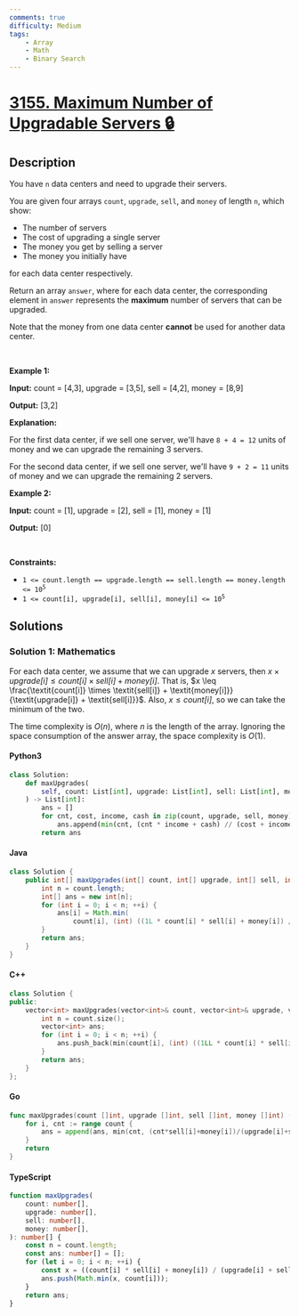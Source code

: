 ```yaml
---
comments: true
difficulty: Medium
tags:
    - Array
    - Math
    - Binary Search
---
```


<!-- problem:start -->

# [3155. Maximum Number of Upgradable Servers 🔒](https://leetcode.com/problems/maximum-number-of-upgradable-servers)

## Description

<!-- description:start -->

<p>You have <code>n</code> data centers and need to upgrade their servers.</p>

<p>You are given four arrays <code>count</code>, <code>upgrade</code>, <code>sell</code>, and <code>money</code> of length <code>n</code>, which show:</p>

<ul>
	<li>The number of servers</li>
	<li>The cost of upgrading a single server</li>
	<li>The money you get by selling a server</li>
	<li>The money you initially have</li>
</ul>

<p>for each data center respectively.</p>

<p>Return an array <code>answer</code>, where for each data center, the corresponding element in <code>answer</code> represents the <strong>maximum</strong> number of servers that can be upgraded.</p>

<p>Note that the money from one data center <strong>cannot</strong> be used for another data center.</p>

<p>&nbsp;</p>
<p><strong class="example">Example 1:</strong></p>

<div class="example-block">
<p><strong>Input:</strong> <span class="example-io">count = [4,3], upgrade = [3,5], sell = [4,2], money = [8,9]</span></p>

<p><strong>Output:</strong> <span class="example-io">[3,2]</span></p>

<p><strong>Explanation:</strong></p>

<p>For the first data center, if we sell one server, we&#39;ll have <code>8 + 4 = 12</code> units of money and we can upgrade the remaining 3 servers.</p>

<p>For the second data center, if we sell one server, we&#39;ll have <code>9 + 2 = 11</code> units of money and we can upgrade the remaining 2 servers.</p>
</div>

<p><strong class="example">Example 2:</strong></p>

<div class="example-block">
<p><strong>Input:</strong> <span class="example-io">count = [1], upgrade = [2], sell = [1], money = [1]</span></p>

<p><strong>Output:</strong> <span class="example-io">[0]</span></p>
</div>

<p>&nbsp;</p>
<p><strong>Constraints:</strong></p>

<ul>
	<li><code>1 &lt;= count.length == upgrade.length == sell.length == money.length &lt;= 10<sup>5</sup></code></li>
	<li><code>1 &lt;= count[i], upgrade[i], sell[i], money[i] &lt;= 10<sup>5</sup></code></li>
</ul>

<!-- description:end -->

## Solutions

<!-- solution:start -->

### Solution 1: Mathematics

For each data center, we assume that we can upgrade $x$ servers, then $x \times \textit{upgrade[i]} \leq \textit{count[i]} \times \textit{sell[i]} + \textit{money[i]}$. That is, $x \leq \frac{\textit{count[i]} \times \textit{sell[i]} + \textit{money[i]}}{\textit{upgrade[i]} + \textit{sell[i]}}$. Also, $x \leq \textit{count[i]}$, so we can take the minimum of the two.

The time complexity is $O(n)$, where $n$ is the length of the array. Ignoring the space consumption of the answer array, the space complexity is $O(1)$.

<!-- tabs:start -->

#### Python3

```python
class Solution:
    def maxUpgrades(
        self, count: List[int], upgrade: List[int], sell: List[int], money: List[int]
    ) -> List[int]:
        ans = []
        for cnt, cost, income, cash in zip(count, upgrade, sell, money):
            ans.append(min(cnt, (cnt * income + cash) // (cost + income)))
        return ans
```

#### Java

```java
class Solution {
    public int[] maxUpgrades(int[] count, int[] upgrade, int[] sell, int[] money) {
        int n = count.length;
        int[] ans = new int[n];
        for (int i = 0; i < n; ++i) {
            ans[i] = Math.min(
                count[i], (int) ((1L * count[i] * sell[i] + money[i]) / (upgrade[i] + sell[i])));
        }
        return ans;
    }
}
```

#### C++

```cpp
class Solution {
public:
    vector<int> maxUpgrades(vector<int>& count, vector<int>& upgrade, vector<int>& sell, vector<int>& money) {
        int n = count.size();
        vector<int> ans;
        for (int i = 0; i < n; ++i) {
            ans.push_back(min(count[i], (int) ((1LL * count[i] * sell[i] + money[i]) / (upgrade[i] + sell[i]))));
        }
        return ans;
    }
};
```

#### Go

```go
func maxUpgrades(count []int, upgrade []int, sell []int, money []int) (ans []int) {
	for i, cnt := range count {
		ans = append(ans, min(cnt, (cnt*sell[i]+money[i])/(upgrade[i]+sell[i])))
	}
	return
}
```

#### TypeScript

```ts
function maxUpgrades(
    count: number[],
    upgrade: number[],
    sell: number[],
    money: number[],
): number[] {
    const n = count.length;
    const ans: number[] = [];
    for (let i = 0; i < n; ++i) {
        const x = ((count[i] * sell[i] + money[i]) / (upgrade[i] + sell[i])) | 0;
        ans.push(Math.min(x, count[i]));
    }
    return ans;
}
```

<!-- tabs:end -->

<!-- solution:end -->

<!-- problem:end -->
